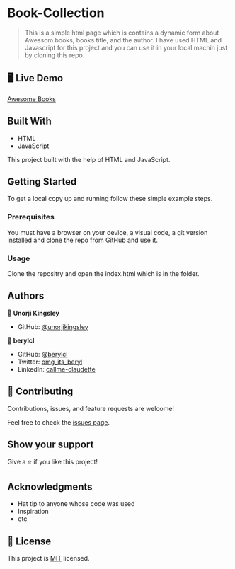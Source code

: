 # Book-Collection
> This is a simple html page which is contains a dynamic form about Awessom books, books title, and the author. I have used HTML and Javascript for this project and you can use it in your local machin just by cloning this repo.


## 🖥️ Live Demo

[Awesome Books]()

## Built With

- HTML
- JavaScript

This project built with the help of HTML and JavaScript.

## Getting Started

To get a local copy up and running follow these simple example steps.

### Prerequisites

You must have a browser on your device, a visual code, a git version installed and clone the repo from GitHub and use it.

### Usage

Clone the repositry and open the index.html which is in the folder.

## Authors
👤 **Unorji Kingsley**
- GitHub: [@unorjikingsley](https://github.com/unorjikingsley)

👤 **berylcl**
- GitHub: [@berylcl](https://github.com/Gakiiberyl)
- Twitter: [omg_its_beryl](https://twitter.com/omg_its_beryl)
- LinkedIn: [callme-claudette](https://www.linkedin.com/in/callme-claudette-83a796230/)

## 🤝 Contributing

Contributions, issues, and feature requests are welcome!

Feel free to check the [issues page](../../issues/).

## Show your support

Give a ⭐️ if you like this project!

## Acknowledgments

- Hat tip to anyone whose code was used
- Inspiration
- etc

## 📝 License

This project is [MIT](https://github.com/unorjikingsley/Book-Collection/blob/main/LICENSE) licensed.
